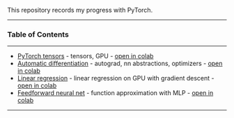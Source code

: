 This repository records my progress with PyTorch. 

<hr>

### Table of Contents
--------------------------------------------------------------------------------

- [PyTorch tensors](notebooks/01_Tensors.ipynb) - tensors, GPU -
  [open in colab](https://colab.research.google.com/github/harshit-kapadia/pytorch_learn/blob/main/notebooks/01_Tensors.ipynb)
- [Automatic differentiation](notebooks/02_Automatic_Differentiation.ipynb) - autograd, nn abstractions, optimizers -
  [open in colab](https://colab.research.google.com/github/harshit-kapadia/pytorch_learn/blob/main/notebooks/02_Automatic_Differentiation.ipynb)
- [Linear regression](notebooks/03_Linear_Regression.ipynb) - linear regression on GPU with gradient descent -
  [open in colab](https://colab.research.google.com/github/harshit-kapadia/pytorch_learn/blob/main/notebooks/03_Linear_Regression.ipynb)
- [Feedforward neural net](notebooks/04_Feedforward_Neural_Net.ipynb) - function approximation with MLP -
  [open in colab](https://colab.research.google.com/github/harshit-kapadia/pytorch_learn/blob/main/notebooks/04_Feedforward_Neural_Net.ipynb)

<hr>